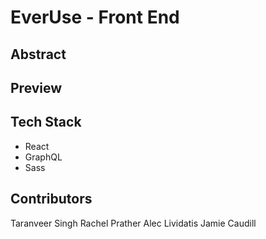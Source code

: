 # EverUse - Front End

## Abstract

## Preview

## Tech Stack
- React
- GraphQL
- Sass

## Contributors
Taranveer Singh
Rachel Prather
Alec Lividatis
Jamie Caudill

##